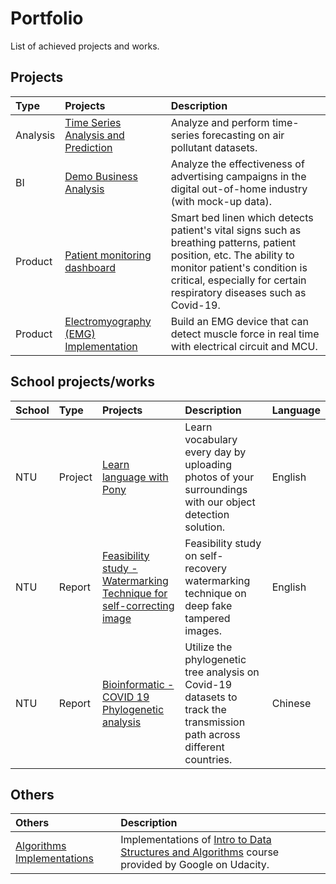 # Portfolio
List of achieved projects and works.

## Projects

Type | Projects | Description
:-- | :-- | :-------
Analysis | [Time Series Analysis and Prediction](https://github.com/Jerry-Tse/TimeSeries_AirQualityIndex/blob/master/README.md) | Analyze and perform time-series forecasting on air pollutant datasets.
BI | [Demo Business Analysis](https://github.com/Jerry-Tse/Example_Business_Analysis-DOOH-industry/blob/main/README.md) | Analyze the effectiveness of advertising campaigns in the digital out-of-home industry (with mock-up data). 
Product | [Patient monitoring dashboard](https://github.com/Jerry-Tse/Portfolios/tree/master/Studio1Labs) | Smart bed linen which detects patient's vital signs such as breathing patterns, patient position, etc. The ability to monitor patient's condition is critical, especially for certain respiratory diseases such as Covid-19.  
Product | [Electromyography (EMG) Implementation](https://drive.google.com/open?id=1Cu9w3cG-b40hI6HfJPJbCoS9DQx5ERSm) | Build an EMG device that can detect muscle force in real time with electrical circuit and MCU.

## School projects/works
School | Type | Projects | Description | Language
:-- | :-- | :------ | :-- | :--
NTU | Project | [Learn language with Pony](https://github.com/Jerry-Tse/Learn_Language_With_Pony/blob/main/README.md) | Learn vocabulary every day by uploading photos of your surroundings with our object detection solution. | English  
NTU | Report | [Feasibility study - Watermarking Technique for self-correcting image](https://github.com/Jerry-Tse/Feasibility_study_watermark_on_deepfake/blob/main/README.md) | Feasibility study on self-recovery watermarking technique on deep fake tampered images. | English
NTU | Report | [Bioinformatic - COVID 19 Phylogenetic analysis](https://github.com/Jerry-Tse/NTU_BioInformatic_final_report/blob/main/README.md) | Utilize the phylogenetic tree analysis on Covid-19 datasets to track the transmission path across different countries. | Chinese


## Others
Others | Description
:------ | :--
[Algorithms Implementations](https://github.com/Jerry-Tse/Algorithms_Implementations) | Implementations of [Intro to Data Structures and Algorithms](https://www.udacity.com/course/data-structures-and-algorithms-in-python--ud513) course provided by Google on Udacity.
